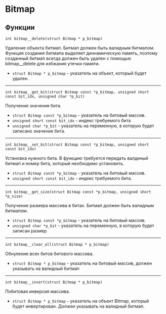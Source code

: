 # Bitmap

## Функции

```int bitmap__delete(struct Bitmap * p_bitmap)```

Удаление объекта битмап. Битмап должен быть
валидным битмапом. Функция создания битмапа выделяет диннамическую память, поэтому созданный 
битмап всегда должен быть удален с помощью bitmap__delete для избжания утечки памяти.

* ```struct Bitmap * p_bitmap``` - указатель на объект, который будет удален.
***
```int bitmap__get_bit(struct Bitmap const *p_bitmap, unsigned short const bit_idx, unsigned char *p_bit)```

 Получение значения бита.

* ```struct Bitmap const *p_bitmap``` - указатель на битовый массив.
* ```unsigned short const bit_idx``` - индекс требуемого бита
* ```unsigned char *p_bit``` - указатель на переменную, в которую будет записано значение бита.
***
```int bitmap__set_bit(struct Bitmap const *p_bitmap, unsigned short const bit_idx)```
 
 Установка нужного бита. В функцию требуется передать валдиный битмап и номер бита, который необходимо установить.

* ```struct Bitmap const *p_bitmap``` - указатель на битовый массив.
* ```unsigned short const bit_idx``` - индекс требуемого бита.
***
```int bitmap__get_size(struct Bitmap const *p_bitmap, unsigned short *p_size)```

Получение размера массива в битах. Битмап должен быть валидным битмапом.

* ```struct Bitmap const *p_bitmap``` - указатель на битовый массив.
* ```unsigned char *p_bit``` - указатель на переменную, в которую будет записан размер
***
```int bitmap__clear_all(struct Bitmap * p_bitmap)```

Обнуление всех битов битового массива.

* ```struct Bitmap * p_bitmap``` - указатель на битовый массив, должен указывать на валидный битмап
***
```int bitmap__invert(struct Bitmap * p_bitmap)```

Побитовая инверсия массива.

* ```struct Bitmap * p_bitmap``` - указатель на объект Bitmap, который будет инвертирован. Должен указывать на валидный битмап.
